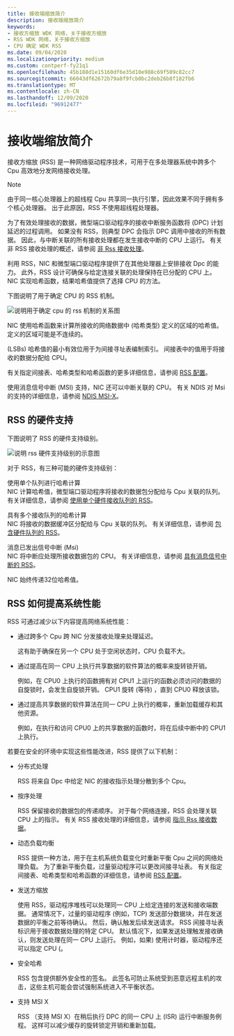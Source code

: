 ```yaml
---
title: 接收端缩放简介
description: 接收端缩放简介
keywords:
- 接收方缩放 WDK 网络，关于接收方缩放
- RSS WDK 网络，关于接收方缩放
- CPU 确定 WDK RSS
ms.date: 09/04/2020
ms.localizationpriority: medium
ms.custom: contperf-fy21q1
ms.openlocfilehash: 45b188d1e15160df6e35d10e988c69f509c82cc7
ms.sourcegitcommit: 66043df62672b79a8f9fcb0bc2deb26b8f182fb6
ms.translationtype: MT
ms.contentlocale: zh-CN
ms.lasthandoff: 12/09/2020
ms.locfileid: "96912477"
---
```

# <a name="introduction-to-receive-side-scaling"></a>接收端缩放简介

接收方缩放 (RSS) 是一种网络驱动程序技术，可用于在多处理器系统中跨多个 Cpu 高效地分发网络接收处理。

> [!NOTE]
> 由于同一核心处理器上的超线程 Cpu 共享同一执行引擎，因此效果不同于拥有多个核心处理器。 出于此原因，RSS 不使用超线程处理器。

为了有效处理接收的数据，微型端口驱动程序的接收中断服务函数将 (DPC) 计划延迟的过程调用。 如果没有 RSS，则典型 DPC 会指示 DPC 调用中接收的所有数据。 因此，与中断关联的所有接收处理都在发生接收中断的 CPU 上运行。 有关非 RSS 接收处理的概述，请参阅 [非 Rss 接收处理](non-rss-receive-processing.md)。

利用 RSS，NIC 和微型端口驱动程序提供了在其他处理器上安排接收 Dpc 的能力。 此外，RSS 设计可确保与给定连接关联的处理保持在已分配的 CPU 上。 NIC 实现哈希函数，结果哈希值提供了选择 CPU 的方法。

下图说明了用于确定 CPU 的 RSS 机制。

![说明用于确定 cpu 的 rss 机制的关系图](images/rss.png)

NIC 使用哈希函数来计算所接收的网络数据中 (哈希类型) 定义的区域的哈希值。 定义的区域可能是不连续的。

 (LSBs) 哈希值的最小有效位用于为间接寻址表编制索引。 间接表中的值用于将接收的数据分配给 CPU。

有关指定间接表、哈希类型和哈希函数的更多详细信息，请参阅 [RSS 配置](rss-configuration.md)。

使用消息信号中断 (MSI) 支持，NIC 还可以中断关联的 CPU。 有关 NDIS 对 Msi 的支持的详细信息，请参阅 [NDIS MSI-X](ndis-msi-x.md)。

## <a name="hardware-support-for-rss"></a>RSS 的硬件支持

下图说明了 RSS 的硬件支持级别。

![说明 rss 硬件支持级别的示意图](images/rss-hw.png)

对于 RSS，有三种可能的硬件支持级别：

<a href="" id="hash-calculation-with-a-single-queue"></a>使用单个队列进行哈希计算  
NIC 计算哈希值，微型端口驱动程序将接收的数据包分配给与 Cpu 关联的队列。 有关详细信息，请参阅 [使用单个硬件接收队列的 RSS](rss-with-a-single-hardware-receive-queue.md)。

<a href="" id="hash-calculation-with-multiple-receive-queues"></a>具有多个接收队列的哈希计算  
NIC 将接收的数据缓冲区分配给与 Cpu 关联的队列。 有关详细信息，请参阅 [包含硬件队列的 RSS](rss-with-hardware-queuing.md)。

<a href="" id="message-signaled-interrupts--msis-"></a>消息已发出信号中断 (Msi)   
NIC 将中断应处理所接收数据包的 CPU。 有关详细信息，请参阅 [具有消息信号中断的 RSS](rss-with-message-signaled-interrupts.md)。

NIC 始终传递32位哈希值。

## <a name="how-rss-improves-system-performance"></a>RSS 如何提高系统性能

RSS 可通过减少以下内容提高网络系统性能：

-   通过跨多个 Cpu 跨 NIC 分发接收处理来处理延迟。

    这有助于确保在另一个 CPU 处于空闲状态时，CPU 负载不大。

-   通过提高在同一 CPU 上执行共享数据的软件算法的概率来旋转锁开销。

    例如，在 CPU0 上执行的函数拥有对 CPU1 上运行的函数必须访问的数据的自旋锁时，会发生自旋锁开销。 CPU1 旋转 (等待) ，直到 CPU0 释放该锁。

-   通过提高共享数据的软件算法在同一 CPU 上执行的概率，重新加载缓存和其他资源。

    例如，在执行和访问 CPU0 上的共享数据的函数时，将在后续中断中的 CPU1 上执行。

若要在安全的环境中实现这些性能改进，RSS 提供了以下机制：

-   分布式处理

    RSS 将来自 Dpc 中给定 NIC 的接收指示处理分散到多个 Cpu。

-   按序处理

    RSS 保留接收的数据包的传递顺序。 对于每个网络连接，RSS 会处理关联 CPU 上的指示。 有关 RSS 接收处理的详细信息，请参阅 [指示 Rss 接收数据](indicating-rss-receive-data.md)。

-   动态负载均衡

    RSS 提供一种方法，用于在主机系统负载变化时重新平衡 Cpu 之间的网络处理负载。 为了重新平衡负载，过量驱动程序可以更改间接寻址表。 有关指定间接表、哈希类型和哈希函数的详细信息，请参阅 [RSS 配置](rss-configuration.md)。

-   发送方缩放

    使用 RSS，驱动程序堆栈可以处理同一 CPU 上给定连接的发送和接收端数据。 通常情况下，过量的驱动程序 (例如，TCP) 发送部分数据块，并在发送数据的平衡之前等待确认。 然后，确认触发后续发送请求。 RSS 间接寻址表标识用于接收数据处理的特定 CPU。 默认情况下，如果发送处理触发接收确认，则发送处理在同一 CPU 上运行。 例如，如果) 使用计时器，驱动程序还可以指定 CPU (。

-   安全哈希

    RSS 包含提供额外安全性的签名。 此签名可防止系统受到恶意远程主机的攻击，这些主机可能会尝试强制系统进入不平衡状态。

-   支持 MSI X

    RSS （支持 MSI X）在稍后执行 DPC 的同一 CPU 上 (ISR) 运行中断服务例程。 这样可以减少缓存的旋转锁定开销和重新加载。
 

 





